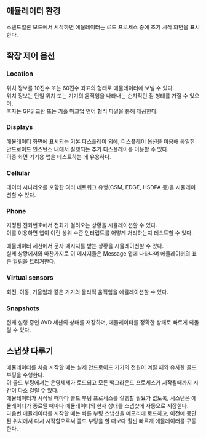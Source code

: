 ## 에뮬레이터 환경

스탠드얼론 모드에서 시작하면 에뮬레이터는 로드 프로세스 중에 초기 시작 화면을 표시한다.

## 확장 제어 옵션

### Location

위치 정보를 10진수 또는 60진수 좌표의 형태로 에뮬레이터에 보낼 수 있다.  
위치 정보는 단일 위치 또는 기기의 움직임을 나타내는 순차적인 점 형태를 가질 수 있으며,  
후자는 GPS 교환 또는 키홀 마크업 언어 형식 파일을 통해 제공한다.

### Displays

에뮬레이터 화면에 표시되는 기본 디스플레이 외에, 디스플레이 옵션을 이용해 동일한 안드로이드 인스턴스 내에서 실행되는 추가 디스플레이를 이용할 수 있다.  
이중 화면 기기용 앱을 테스트하는 데 유용하다.

### Cellular

데이터 시나리오를 포함한 여러 네트워크 유형(CSM, EDGE, HSDPA 등)을 시뮬레이션할 수 있다.

### Phone

지정된 전화번호에서 전화가 걸려오는 상황을 시뮬레이션할 수 있다.  
이를 이용하면 앱이 이런 상위 수준 인터럽트를 어떻게 처리하는지 테스트할 수 있다.  

에뮬레이터 세션에서 문자 메시지를 받는 상황을 시뮬레이션할 수 있다.  
실제 상황에서와 마찬가지로 이 메시지들은 Message 앱에 나타나며 에뮬레이터의 표준 알림을 트리거한다.  

### Virtual sensors

회전, 이동, 기울임과 같은 기기의 물리적 움직임을 에뮬레이션할 수 있다.

### Snapshots

현재 실행 중인 AVD 세션의 상태를 저장하며, 에뮬레이터를 정확한 상태로 빠르게 되돌릴 수 있다.

## 스냅샷 다루기

에뮬레이터를 처음 시작할 때는 실제 안드로이드 기기의 전원이 켜질 때와 유사한 콜드 부팅을 수행한다.  
이 콜드 부팅에서는 운영체제가 로드되고 모든 백그라운드 프로세스가 시작될때까지 시간이 다소 걸릴 수 있다.  
에뮬레이터가 시작될 때마다 콜드 부팅 프로세스를 실행할 필요가 없도록, 시스템은 에뮬레이터가 종료될 때마다 에뮬레이터의 현재 상태를 스냅샷에 자동으로 저장한다.  
다음번 에뮬레이터를 시작할 때는 빠른 부팅 스냅샷을 메모리에 로드하고, 이전에 중단된 위치에서 다시 시작함으로써 콜드 부팅을 할 때보다 훨씬 빠르게 에뮬레이터를 구동한다.  
